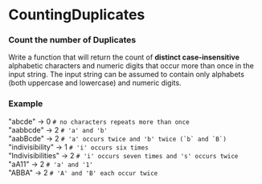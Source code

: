 # CountingDuplicates

<div class="markdown" id="description"><h3 id="count-the-number-of-duplicates">Count the number of Duplicates</h3>
<p>Write a function that will return the count of <strong>distinct case-insensitive</strong> alphabetic characters and numeric digits that occur more than 
once in the input string. 
The input string can be assumed to contain only alphabets (both uppercase and lowercase) and numeric digits.</p>
<h3 id="example">Example</h3>
<p>"abcde" -&gt; 0             <code># no characters repeats more than once</code><br>"aabbcde" -&gt; 2           <code># 'a' and 'b'</code><br>"aabBcde" -&gt; 2           <code># 'a' occurs twice and 'b' twice (`b` and `B`)</code><br>"indivisibility" -&gt; 1    <code># 'i' occurs six times</code><br>"Indivisibilities" -&gt; 2  <code># 'i' occurs seven times and 's' occurs twice</code><br>"aA11" -&gt; 2              <code># 'a' and '1'</code><br>"ABBA" -&gt; 2              <code># 'A' and 'B' each occur twice</code></p>
</div>
